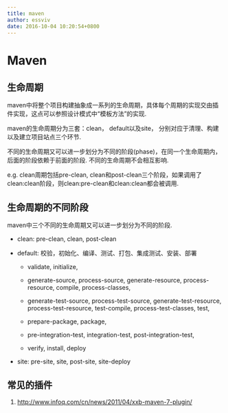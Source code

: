 ```yaml
---
title: maven
author: essviv
date: 2016-10-04 10:20:54+0800
---
```


# Maven

## 生命周期

maven中将整个项目构建抽象成一系列的生命周期，具体每个周期的实现交由插件实现，这点可以参照设计模式中“模板方法”的实现.

maven的生命周期分为三套：clean， default以及site， 分别对应于清理、构建以及建立项目站点三个环节.

不同的生命周期又可以进一步划分为不同的阶段(phase)，在同一个生命周期内，后面的阶段依赖于前面的阶段. 不同的生命周期不会相互影响.

e.g. clean周期包括pre-clean, clean和post-clean三个阶段，如果调用了clean:clean阶段，则clean:pre-clean和clean:clean都会被调用.

 

## 生命周期的不同阶段

maven中三个不同的生命周期又可以进一步划分为不同的阶段.

* clean: pre-clean, clean, post-clean

* default: 校验，初始化、编译、测试、打包、集成测试、安装、部署

	* validate, initialize,

	* generate-source, process-source, generate-resource, process-resource, compile, process-classes, 

	* generate-test-source, process-test-source, generate-test-resource, process-test-resource, test-compile, process-test-classes, test,

	* prepare-package, package,

	* pre-integration-test, integration-test, post-integration-test,

	* verify, install, deploy

* site: pre-site, site, post-site, site-deploy

 

## 常见的插件

1. http://www.infoq.com/cn/news/2011/04/xxb-maven-7-plugin/

    